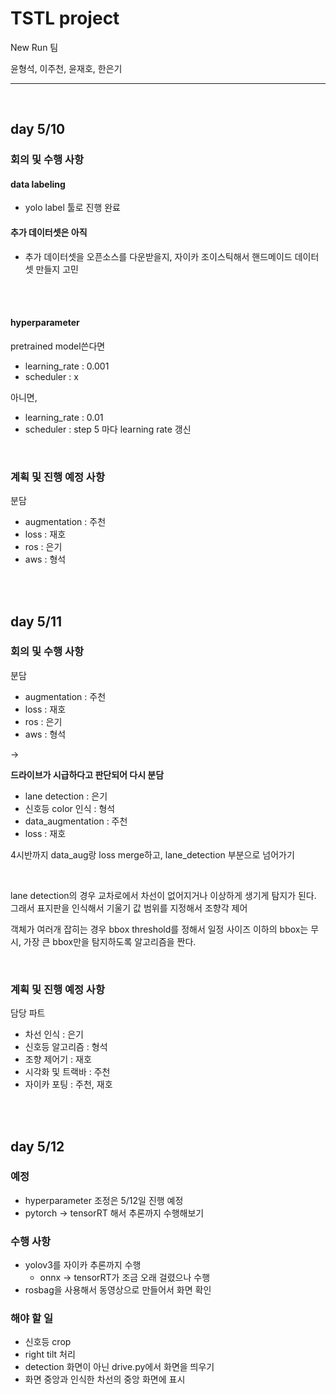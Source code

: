 # TSTL project

New Run 팀

윤형석, 이주천, 윤재호, 한은기

--- 

<br>

## day 5/10

### 회의 및 수행 사항

#### data labeling

- yolo label 툴로 진행 완료

#### 추가 데이터셋은 아직

- 추가 데이터셋을 오픈소스를 다운받을지, 자이카 조이스틱해서 핸드메이드 데이터셋 만들지 고민

<br>

<br>

#### hyperparameter

pretrained model쓴다면
- learning_rate : 0.001
- scheduler : x

아니면,
- learning_rate : 0.01
- scheduler : step 5 마다 learning rate 갱신

<br>

### 계획 및 진행 예정 사항

분담
- augmentation : 주천
- loss : 재호
- ros : 은기
- aws : 형석

<br>

<br>


## day 5/11

### 회의 및 수행 사항

분담
- augmentation : 주천
- loss : 재호
- ros : 은기
- aws : 형석

-\>

**드라이브가 시급하다고 판단되어 다시 분담**

- lane detection : 은기
- 신호등 color 인식 : 형석
- data_augmentation : 주천
- loss : 재호

4시반까지 data_aug랑 loss merge하고, lane_detection 부분으로 넘어가기

<br>

lane detection의 경우 교차로에서 차선이 없어지거나 이상하게 생기게 탐지가 된다. 그래서 표지판을 인식해서 기울기 값 범위를 지정해서 조향각 제어

객체가 여러개 잡히는 경우 bbox threshold를 정해서 일정 사이즈 이하의 bbox는 무시, 가장 큰 bbox만을 탐지하도록 알고리즘을 짠다.

<br>

### 계획 및 진행 예정 사항

담당 파트
- 차선 인식 : 은기
- 신호등 알고리즘 : 형석
- 조향 제어기 : 재호
- 시각화 및 트랙바 : 주천
- 자이카 포팅 : 주천, 재호

<br>

<br>

## day 5/12

### 예정
- hyperparameter 조정은 5/12일 진행 예정
- pytorch -> tensorRT 해서 추론까지 수행해보기

### 수행 사항

- yolov3를 자이카 추론까지 수행 
  - onnx -> tensorRT가 조금 오래 걸렸으나 수행
- rosbag을 사용해서 동영상으로 만들어서 화면 확인

### 해야 할 일
- 신호등 crop
- right tilt 처리
- detection 화면이 아닌 drive.py에서 화면을 띄우기
- 화면 중앙과 인식한 차선의 중앙 화면에 표시



